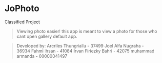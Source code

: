 # JoPhoto
Classified Project


> Viewing photo easier!
this app is meant to view a photo for those who cant open gallery default app.

> Developed by:
Arcriles Thungriallu - 37499
Joel Alfa Nugraha - 36934
Fahmi Ihsan - 41084
Irvan Firiezky Bahri - 42075
muhammad armanda - 00000041497
